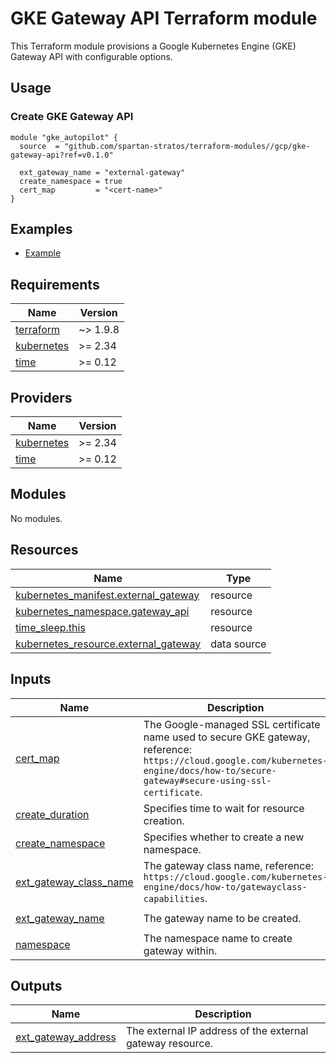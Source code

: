 # GKE Gateway API Terraform module

This Terraform module provisions a Google Kubernetes Engine (GKE) Gateway API with configurable options.

## Usage
### Create GKE Gateway API
```hcl
module "gke_autopilot" {
  source  = "github.com/spartan-stratos/terraform-modules//gcp/gke-gateway-api?ref=v0.1.0"

  ext_gateway_name = "external-gateway"
  create_namespace = true
  cert_map         = "<cert-name>"
}
```

## Examples
- [Example](./examples/complete/)

<!-- BEGIN_TF_DOCS -->
## Requirements

| Name | Version  |
|------|----------|
| <a name="requirement_terraform"></a> [terraform](#requirement\_terraform) | ~> 1.9.8 |
| <a name="requirement_kubernetes"></a> [kubernetes](#requirement\_kubernetes) | \>= 2.34 |
| <a name="requirement_time"></a> [time](#requirement\_time) | \>= 0.12 |

## Providers

| Name | Version  |
|------|----------|
| <a name="provider_kubernetes"></a> [kubernetes](#provider\_kubernetes) | \>= 2.34 |
| <a name="provider_time"></a> [time](#provider\_time) | \>= 0.12 |

## Modules

No modules.

## Resources

| Name | Type |
|------|------|
| [kubernetes_manifest.external_gateway](https://registry.terraform.io/providers/hashicorp/kubernetes/latest/docs/resources/manifest) | resource |
| [kubernetes_namespace.gateway_api](https://registry.terraform.io/providers/hashicorp/kubernetes/latest/docs/resources/namespace) | resource |
| [time_sleep.this](https://registry.terraform.io/providers/hashicorp/time/latest/docs/resources/sleep) | resource |
| [kubernetes_resource.external_gateway](https://registry.terraform.io/providers/hashicorp/kubernetes/latest/docs/data-sources/resource) | data source |

## Inputs

| Name | Description | Type | Default | Required |
|------|-------------|------|---------|:--------:|
| <a name="input_cert_map"></a> [cert\_map](#input\_cert\_map) | The Google-managed SSL certificate name used to secure GKE gateway, reference: `https://cloud.google.com/kubernetes-engine/docs/how-to/secure-gateway#secure-using-ssl-certificate`. | `string` | n/a | yes |
| <a name="input_create_duration"></a> [create\_duration](#input\_create\_duration) | Specifies time to wait for resource creation. | `string` | `"300s"` | no |
| <a name="input_create_namespace"></a> [create\_namespace](#input\_create\_namespace) | Specifies whether to create a new namespace. | `bool` | `true` | no |
| <a name="input_ext_gateway_class_name"></a> [ext\_gateway\_class\_name](#input\_ext\_gateway\_class\_name) | The gateway class name, reference: `https://cloud.google.com/kubernetes-engine/docs/how-to/gatewayclass-capabilities`. | `string` | `"gke-l7-global-external-managed"` | no |
| <a name="input_ext_gateway_name"></a> [ext\_gateway\_name](#input\_ext\_gateway\_name) | The gateway name to be created. | `string` | `"external-gateway"` | no |
| <a name="input_namespace"></a> [namespace](#input\_namespace) | The namespace name to create gateway within. | `string` | `"gateway-api"` | no |

## Outputs

| Name | Description |
|------|-------------|
| <a name="output_ext_gateway_address"></a> [ext\_gateway\_address](#output\_ext\_gateway\_address) | The external IP address of the external gateway resource. |
<!-- END_TF_DOCS -->
